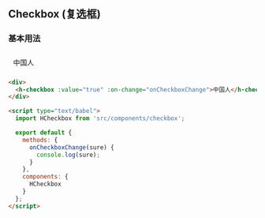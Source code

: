 ## Checkbox (复选框)

### 基本用法

<div style="padding: 10px;">
  <h-checkbox :value="true" :on-change="onCheckboxChange">中国人</h-checkbox>
</div>

```html
<div>
  <h-checkbox :value="true" :on-change="onCheckboxChange">中国人</h-checkbox>
</div>

<script type="text/babel">
  import HCheckbox from 'src/components/checkbox';

  export default {
    methods: {
      onCheckboxChange(sure) {
        console.log(sure);
      }
    },
    components: {
      HCheckbox
    }
  };
</script>
```

<script type="text/babel">
  import HCheckbox from 'src/components/checkbox';

  export default {
    methods: {
      onCheckboxChange(sure) {
        console.log(sure);
      }
    },
    components: {
      HCheckbox
    }
  };
</script>
